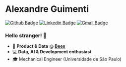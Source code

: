 # Alexandre Guimenti

[![Github Badge](https://img.shields.io/badge/-Github-000?style=flat-square&logo=Github&logoColor=white&link=https://github.com/lucasgdb)](https://github.com/alexguimenti)
[![Linkedin Badge](https://img.shields.io/badge/-LinkedIn-blue?style=flat-square&logo=Linkedin&logoColor=white&link=https://www.linkedin.com/in/rebeccamanzi/)](https://www.linkedin.com/in/alexandre-guimenti-a8a4b910a/)
[![Gmail Badge](https://img.shields.io/badge/-Gmail-c14438?style=flat-square&logo=Gmail&logoColor=white&link=mailto:rebeccamanzi@gmail.com)](mailto:alexguimenti@gmail.com)


### Hello stranger! 👋

- :rocket: **Product & Data** @ 
[**Bees**]([https://www.linx.com.br/](https://www.bees.com/))
- :computer: **Data, AI & Development enthusiast** 
- :mortar_board: Mechanical Engineer (Universidade de São Paulo)
